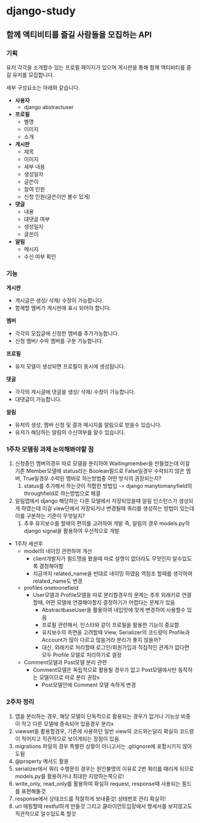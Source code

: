 # django-study
## 함께 액티비티를 즐길 사람들을 모집하는 API

### 기획
유저 각각을 소개할수 있는 프로필 페이지가 있으며 게시판을 통해 함께 액티비티를 즐길 유저를 모집합니다.

세부 구성요소는 아래와 같습니다.

- **사용자**
  - django abstractuser
- **프로필**
  - 별명
  - 이미지
  - 소개
- **게시판**
  - 제목
  - 이미지
  - 세부 내용
  - 생성일자
  - 글쓴이
  - 참여 인원
  - 신청 인원(글쓴이만 볼수 있게)
- **댓글**
  - 내용
  - 대댓글 여부
  - 생성일자
  - 글쓴이
- **알림**
  - 메시지
  - 수신 여부 확인

### 기능
**게시판**
- 게시글은 생성/ 삭제/ 수정이 가능합니다.
- 함께할 멤버가 게시판에 표시 되어야 합니다.

**멤버**
- 각각의 모집글에 신청한 멤버를 추가가능합니다.
- 신청 멤버/ 수락 멤버를 구분 가능합니다.

**프로필**
- 유저 모델이 생성되면 프로필이 동시에 생성됩니다.

**댓글**
- 각각의 게시글에 댓글을 생성/ 삭제/ 수정이 가능합니다.
- 대댓글이 가능합니다.

**알림**
- 유저의 생성, 멤버 신청 및 결과 메시지를 알림으로 받을수 있습니다.
- 유저가 해당하는 알림의 수신여부를 알수 있습니다.

### 1주차 모델링 과제 논의해봐야할 점
1. 신청중인 멤버의경우 따로 모델을 분리하여 Waitingmember을 만들었는데 이걸 기존 Member모델에 status라는 Boolean필드로 False일경우 수락되지 않은 멤버, True일경우 수락된 멤버로 하는방법중 어떤 방식의 권장되는지?
   1. status를 추가해서 하는것이 적합한 방법임 -> django manytomanyfield의 throughfield로 하는방법으로 해결
2. 알림앱에서 django 해당하는 다른 모델에서 저장되었을때 알림 인스턴스가 생성되게 하였는데 이걸 view단에서 저장되거나 변경될때 쿼리를 생성하는 방법이 있는데 이를 구분하는 기준이 무엇일지?
   1. 추후 유지보수를 할때의 편의를 고려하여 개발 즉, 알림의 경우 models.py의 django signal을 활용하여 우선적으로 개발

+ 1주차 세션후 
  + model의 네이밍 관련하여 개선
    + client개발자가 필드명을 봤을때 따로 설명이 없더라도 무엇인지 알수있도록 결정해야함
    + 지금까지 related_name을 반대로 네이밍 하였음 역참조 할때를 생각하여 related_name도 변경
  + profiles onetoonefield 
    + User모델과 Profile모델을 따로 분리할경우의 문제는 추후 외래키로 연결할때, 어떤 모델에 연결해야할지 결정하기가 어렵다는 문제가 있음
      + AbstractbaseUser을 활용하여 내입맛에 맞게 변경하여 사용할수 있음
      + 프로필 관련해서, 인스타와 같이 프로필을 활용한 기능이 중요함
      + 유지보수의 측면을 고려할때 View, Serializer의 코드량이 Profile과 Account가 많이 다르고 많을거라 분리가 좋지 않을까?
      + 대신, 외래키로 처리할때 로그인/회원가입과 직접적인 관계가 없다면 모두 Profile 모델로 처리하기로 결정
  + Comment모델과 Post모델 분리 관련
    + Comment모델은 독립적으로 활용될 경우가 없고 Post모델에서만 동작하는 모델이므로 따로 분리 권장x
      + Post모델안에 Comment 모델 속하게 변경
### 2주차 정리
1. 앱을 분리하는 경우, 해당 모델이 단독적으로 활용되는 경우가 없거나 기능상 비중이 적고 다른 모델에 종속되어 있을경우 분리x
2. viewset을 활용할경우, 기존에 사용하던 일반 view의 코드와는달리 확실히 코드량이 적어지고 직관적으로 보이게되는 장점이 있음
3. migrations 파일의 경우 특별한 상황이 아니고서는 .gitignore에 포함시키지 않아도됨
4. @property 메서드 활용
5. serializer에서 쿼리 수행문의 경우는 원인불명의 이유로 2번 쿼리를 때리게 되므로 models.py를 활용하거나 최대한 지양하는쪽으로!
6. write_only, read_only를 활용하여 확실히 request, response때 사용되는 필드를 표현해둘것
7. response에서 상태코드를 적절하게 보내줄것! 상태번호 관리 확실히!
8. url 매핑할때 restful하게 만들것 그리고 클라이언트입장에서 명세서를 보지않고도 직관적으로 알수있도록 할것